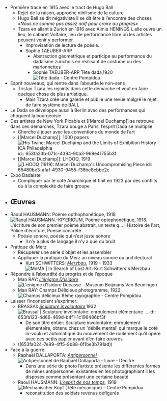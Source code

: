 - Première trace en 1915 avec le tract de Hugo Ball
	- Rejet de la raison, approche nihilisme de la culture
	- Hugo Ball se dit négativiste il se dit être à l’encontre des choses 
	        *«Nous ne somme pas assez naïf pour croire au progrès»*
	- Tzara en allant à Zurich en 1916 avec Aimie HENINGS i..elle ouvre un lieu, le cabaret Voltaire, lieu de performance libre où les artistes peuvent venir y performer.
		- Improvisation de lecture de poésie…
		- Sophie TAEUBER-ARP
			- Abstraction géométrique et participe au performance du dadaïsme zurichois en réalisant de costume ou des marionnettes
			- Sophie TAEUBER-ARP Tête dada,1920 ![Tête dada - Centre Pompidou](https://www.centrepompidou.fr/media/picture/f6/82/f68252ba60dd50a53cd062d9168366fd/thumb_large.jpg)
- Esprit nouveaux, qui rentre dans l’absurde le non-sens
	- Tristan Tzara les rejoints dans cette démarche et veut en faire quelque chose de plus artistique.
		- Mais Tzara crée une galerie et publie une revue malgré le rejet de faire système de BALL
- Le Dada se développe aussi à Berlin avec des performances qui choquent la bourgeoisie
- Des artistes de New York Picabia et [[Marcel Duchamp]] se retrouve dans ces démarches, Tzara bouge à Paris, l’esprit Dada se multiplie
	- Cherche à jouer avec les conventions du monde de l’art
	- [[Marcel Duchamp]]: 1000 papers ![His Twine: Marcel Duchamp and the Limits of Exhibition History - ICA  Philadelphia](https://icaphila.org/wp-content/uploads/2018/03/FIRST-PAPERS-small.jpg)
	  id:: 653fa23b-071c-4394-90a3-969e41755b3f
	- [[Marcel Duchamp]]: LHOOQ, 1919 ![LHOOQ (1919): Marcel Duchamp's Uncompromising Piece](https://www.singulart.com/blog/wp-content/uploads/2020/05/lhooq.jpg)
	  id:: 65480be3-afaf-4930-9455-f36be8cbbe2c
- Expo Dadaiste
	- Compliquer par le coté Anarchique et finit en 1923 par des conflits du à la complexité de faire groupe
- ## Œuvres
- Raoul HAUSMANN: Poème opthophonétique, 1918 ![Raoul HAUSMANN.-KP'ERIOUM, Poème optophonétique, 1918. L'écriture de son  premier poème abstrait, un texte q… | Histoire de l'art, Police d'écriture,  Poésie concrète](https://i.pinimg.com/originals/79/9f/aa/799faa77ec6955f611f1fc15f5ac44c6.gif)
	- Poésie sonore, poésie qui n’est juste sonore
		- Il n’y a plus de langage il n’y a que du bruit
- Pratique du Merz
	- Récupérer une série d’objet et les assembler
	- Appliquer la pratique du Merz au niveau sonore ou architectural
		- Kurt SCHWITTERS: [*Merzbau*](https://fr.wikipedia.org/wiki/Merzbau), 1919 - 1933 ![MoMA | In Search of Lost Art: Kurt Schwitters's Merzbau](https://moma.org/wp/inside_out/wp-content/uploads/2012/07/merzbau2-643x896.jpg)
- Répondre à l’absurdité du progrès et de l’époque
	- Man RAY: [*L’énigme D’Isidore*](https://www.centrepompidou.fr/fr/ressources/oeuvre/c69jja) ![L'enigme d'Isidore Ducasse - Museum Boijmans Van Beuningen](https://storage.boijmans.nl/collection/tmsfotomkbek-1491-mk-1/medium-79f3f264c35f25e6a746e498dce8510a1040ea78.jpg)
	- Man RAY: Champs Délicieux photogramme, 1922 ![Champs délicieux 8ème rayographie - Centre Pompidou](https://www.centrepompidou.fr/media/picture/3a/3d/3a3d7231d70815f4f4ac68159e18cec6/thumb_large.jpg)
- Laisser l’inconscient s’exprimer:
	- BRASSAÏ: [*Sculpture involontaire*](https://www.centrepompidou.fr/fr/ressources/oeuvre/ckXd7B),1932 ![Brassaï | Sculpture involontaire: enroulement élémentaire ...](https://collectionapi.metmuseum.org/api/collection/v1/iiif/284689/610836/restricted)
	  id:: 653fa123-4d66-469d-b4f1-1c196486bf3f
		- De son titre entier: Sculpture involontaire: enroulement élémentaire, obtenu chez un 'débile mental'  qui marque le coté in-voulu et automatique du mouvement de roulement qu’il opère avec ces petits papier avant d’en faire œuvres
	- ((653fa024-7e99-4ff5-9b88-6f1be3b791ad))
- Face à la guerre:
	- Raphaël DALLAPORTA: [*Antipersonnel*](https://loeildelaphotographie.com/fr/antipersonnel-raphael-dallaporta/) ![Antipersonnel de Raphaël Dallaporta - Livre - Decitre](https://products-images.di-static.com/image/raphael-dallaporta-antipersonnel/9782915173673_2-475x500-1.jpg)
		- Dans une série de photo l’artiste présente les différentes formes de mines antipersonnel existantes en les photographiant il les disposes comme présentant une certaine beauté
	- Raoul HAUSMANN: [*L’esprit de nos temps*](https://www.centrepompidou.fr/en/ressources/oeuvre/cGzAKG), 1919 ![Mechanischer Kopf (Tête mécanique) - Centre Pompidou](https://www.centrepompidou.fr/media/picture/98/0a/980a77035a5f2caf506d5440a9fc06aa/thumb_large.jpg)
		- reconstitution des soldats revenus défigurés